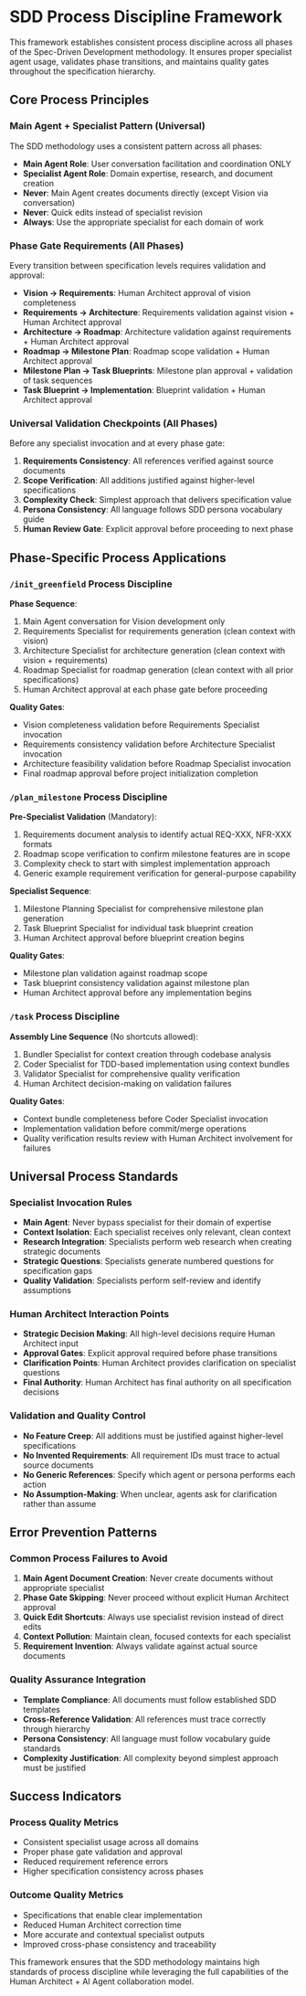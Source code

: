 # SDD Process Discipline Framework

This framework establishes consistent process discipline across all phases of the Spec-Driven Development methodology. It ensures proper specialist agent usage, validates phase transitions, and maintains quality gates throughout the specification hierarchy.

## Core Process Principles

### Main Agent + Specialist Pattern (Universal)
The SDD methodology uses a consistent pattern across all phases:

- **Main Agent Role**: User conversation facilitation and coordination ONLY
- **Specialist Agent Role**: Domain expertise, research, and document creation
- **Never**: Main Agent creates documents directly (except Vision via conversation)
- **Never**: Quick edits instead of specialist revision
- **Always**: Use the appropriate specialist for each domain of work

### Phase Gate Requirements (All Phases)
Every transition between specification levels requires validation and approval:

- **Vision → Requirements**: Human Architect approval of vision completeness
- **Requirements → Architecture**: Requirements validation against vision + Human Architect approval
- **Architecture → Roadmap**: Architecture validation against requirements + Human Architect approval  
- **Roadmap → Milestone Plan**: Roadmap scope validation + Human Architect approval
- **Milestone Plan → Task Blueprints**: Milestone plan approval + validation of task sequences
- **Task Blueprint → Implementation**: Blueprint validation + Human Architect approval

### Universal Validation Checkpoints (All Phases)
Before any specialist invocation and at every phase gate:

1. **Requirements Consistency**: All references verified against source documents
2. **Scope Verification**: All additions justified against higher-level specifications
3. **Complexity Check**: Simplest approach that delivers specification value
4. **Persona Consistency**: All language follows SDD persona vocabulary guide
5. **Human Review Gate**: Explicit approval before proceeding to next phase

## Phase-Specific Process Applications

### `/init_greenfield` Process Discipline
**Phase Sequence**:
1. Main Agent conversation for Vision development only
2. Requirements Specialist for requirements generation (clean context with vision)
3. Architecture Specialist for architecture generation (clean context with vision + requirements)
4. Roadmap Specialist for roadmap generation (clean context with all prior specifications)
5. Human Architect approval at each phase gate before proceeding

**Quality Gates**:
- Vision completeness validation before Requirements Specialist invocation
- Requirements consistency validation before Architecture Specialist invocation
- Architecture feasibility validation before Roadmap Specialist invocation
- Final roadmap approval before project initialization completion

### `/plan_milestone` Process Discipline
**Pre-Specialist Validation** (Mandatory):
1. Requirements document analysis to identify actual REQ-XXX, NFR-XXX formats
2. Roadmap scope verification to confirm milestone features are in scope
3. Complexity check to start with simplest implementation approach
4. Generic example requirement verification for general-purpose capability

**Specialist Sequence**:
1. Milestone Planning Specialist for comprehensive milestone plan generation
2. Task Blueprint Specialist for individual task blueprint creation
3. Human Architect approval before blueprint creation begins

**Quality Gates**:
- Milestone plan validation against roadmap scope
- Task blueprint consistency validation against milestone plan
- Human Architect approval before any implementation begins

### `/task` Process Discipline
**Assembly Line Sequence** (No shortcuts allowed):
1. Bundler Specialist for context creation through codebase analysis
2. Coder Specialist for TDD-based implementation using context bundles
3. Validator Specialist for comprehensive quality verification
4. Human Architect decision-making on validation failures

**Quality Gates**:
- Context bundle completeness before Coder Specialist invocation
- Implementation validation before commit/merge operations
- Quality verification results review with Human Architect involvement for failures

## Universal Process Standards

### Specialist Invocation Rules
- **Main Agent**: Never bypass specialist for their domain of expertise
- **Context Isolation**: Each specialist receives only relevant, clean context
- **Research Integration**: Specialists perform web research when creating strategic documents
- **Strategic Questions**: Specialists generate numbered questions for specification gaps
- **Quality Validation**: Specialists perform self-review and identify assumptions

### Human Architect Interaction Points
- **Strategic Decision Making**: All high-level decisions require Human Architect input
- **Approval Gates**: Explicit approval required before phase transitions
- **Clarification Points**: Human Architect provides clarification on specialist questions
- **Final Authority**: Human Architect has final authority on all specification decisions

### Validation and Quality Control
- **No Feature Creep**: All additions must be justified against higher-level specifications
- **No Invented Requirements**: All requirement IDs must trace to actual source documents
- **No Generic References**: Specify which agent or persona performs each action
- **No Assumption-Making**: When unclear, agents ask for clarification rather than assume

## Error Prevention Patterns

### Common Process Failures to Avoid
1. **Main Agent Document Creation**: Never create documents without appropriate specialist
2. **Phase Gate Skipping**: Never proceed without explicit Human Architect approval
3. **Quick Edit Shortcuts**: Always use specialist revision instead of direct edits
4. **Context Pollution**: Maintain clean, focused contexts for each specialist
5. **Requirement Invention**: Always validate against actual source documents

### Quality Assurance Integration
- **Template Compliance**: All documents must follow established SDD templates
- **Cross-Reference Validation**: All references must trace correctly through hierarchy
- **Persona Consistency**: All language must follow vocabulary guide standards
- **Complexity Justification**: All complexity beyond simplest approach must be justified

## Success Indicators

### Process Quality Metrics
- Consistent specialist usage across all domains
- Proper phase gate validation and approval
- Reduced requirement reference errors
- Higher specification consistency across phases

### Outcome Quality Metrics
- Specifications that enable clear implementation
- Reduced Human Architect correction time
- More accurate and contextual specialist outputs
- Improved cross-phase consistency and traceability

This framework ensures that the SDD methodology maintains high standards of process discipline while leveraging the full capabilities of the Human Architect + AI Agent collaboration model.